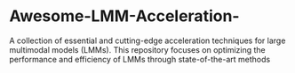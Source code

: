 # Awesome-LMM-Acceleration-
A collection of essential and cutting-edge acceleration techniques for large multimodal models (LMMs). This repository focuses on optimizing the performance and efficiency of LMMs through state-of-the-art methods
